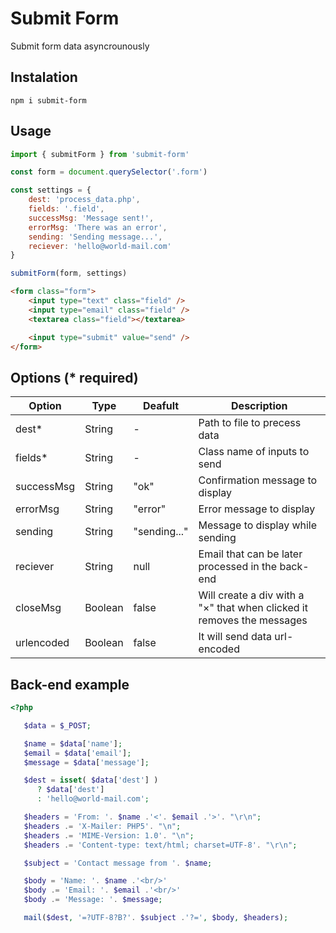 # Submit Form

Submit form data asyncrounously

## Instalation

`npm i submit-form`

## Usage

```javascript
import { submitForm } from 'submit-form'

const form = document.querySelector('.form')

const settings = {
	dest: 'process_data.php',
	fields: '.field',
	successMsg: 'Message sent!',
	errorMsg: 'There was an error',
	sending: 'Sending message...',
	reciever: 'hello@world-mail.com'
}

submitForm(form, settings)
```

```html
<form class="form">
	<input type="text" class="field" />
	<input type="email" class="field" />
	<textarea class="field"></textarea>

	<input type="submit" value="send" />
</form>
```

## Options (\* required)

| Option     | Type    | Deafult      | Description                                                                  |
| ---------- | ------- | ------------ | ---------------------------------------------------------------------------- |
| dest\*     | String  | -            | Path to file to precess data                                                 |
| fields\*   | String  | -            | Class name of inputs to send                                                 |
| successMsg | String  | "ok"         | Confirmation message to display                                              |
| errorMsg   | String  | "error"      | Error message to display                                                     |
| sending    | String  | "sending..." | Message to display while sending                                             |
| reciever   | String  | null         | Email that can be later processed in the back-end                            |
| closeMsg   | Boolean | false        | Will create a div with a "&times;" that when clicked it removes the messages |
| urlencoded | Boolean | false        | It will send data url-encoded                                                |

## Back-end example

```php
<?php

   $data = $_POST;

   $name = $data['name'];
   $email = $data['email'];
   $message = $data['message'];

   $dest = isset( $data['dest'] )
      ? $data['dest']
      : 'hello@world-mail.com';

   $headers = 'From: '. $name .'<'. $email .'>'. "\r\n";
   $headers .= 'X-Mailer: PHP5'. "\n";
   $headers .= 'MIME-Version: 1.0'. "\n";
   $headers .= 'Content-type: text/html; charset=UTF-8'. "\r\n";

   $subject = 'Contact message from '. $name;

   $body = 'Name: '. $name .'<br/>'
   $body .= 'Email: '. $email .'<br/>'
   $body .= 'Message: '. $message;

   mail($dest, '=?UTF-8?B?'. $subject .'?=', $body, $headers);

```

